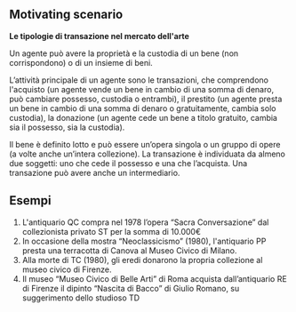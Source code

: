 ## Motivating scenario

**Le tipologie di transazione nel mercato dell'arte**

Un agente può avere la proprietà e la custodia di un bene (non corrispondono) o di un insieme di beni. 

L’attività principale di un agente sono le transazioni, che comprendono l'acquisto (un agente vende un bene in cambio di una somma di denaro, può cambiare possesso, custodia o entrambi), il prestito (un agente presta un bene in cambio di una somma di denaro o gratuitamente, cambia solo custodia), la donazione (un agente cede un bene a titolo gratuito, cambia sia il possesso, sia la custodia). 

Il bene è definito lotto e può essere un’opera singola o un gruppo di opere (a volte anche un’intera collezione). La transazione è individuata da almeno due soggetti: uno che cede il possesso e una che l’acquista. Una transazione può avere anche un intermediario.

## Esempi

1) L'antiquario QC compra nel 1978 l’opera “Sacra Conversazione” dal collezionista privato ST per la somma di 10.000€
2) In occasione della mostra “Neoclassicismo” (1980), l'antiquario PP presta una terracotta di Canova al Museo Civico di Milano.
3) Alla morte di TC (1980), gli eredi donarono la propria collezione al museo civico di Firenze. 
4) Il museo “Museo Civico di Belle Arti” di Roma acquista dall’antiquario RE di Firenze il dipinto “Nascita di Bacco” di Giulio Romano, su suggerimento dello studioso TD


